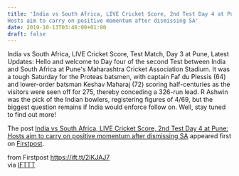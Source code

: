 ```yaml
---
title: 'India vs South Africa, LIVE Cricket Score, 2nd Test Day 4 at Pune:
Hosts aim to carry on positive momentum after dismissing SA'
date: 2019-10-13T03:46:00+01:00
draft: false
---
```


India vs South Africa, LIVE Cricket Score, Test Match, Day 3 at Pune, Latest Updates: Hello and welcome to Day four of the second Test between India and South Africa at Pune's Maharashtra Cricket Association Stadium. It was a tough Saturday for the Proteas batsmen, with captain Faf du Plessis (64) and lower-order batsman Keshav Maharaj (72) scoring half-centuries as the visitors were seen off for 275, thereby conceding a 326-run lead. R Ashwin was the pick of the Indian bowlers, registering figures of 4/69, but the biggest question remains if India would enforce follow on. Well, stay tuned to find out more!

The post [India vs South Africa, LIVE Cricket Score, 2nd Test Day 4 at Pune: Hosts aim to carry on positive momentum after dismissing SA](http://www.firstpost.com/firstcricket/sports-news/india-vs-south-africa-live-cricket-score-2nd-test-day-4-at-pune-hosts-aim-to-carry-on-positive-momentum-after-dismissing-sa-7471921.html) appeared first on [Firstpost](http://www.firstpost.com).

  
  
from Firstpost https://ift.tt/2IKJAJ7  
via [IFTTT](https://ifttt.com/?ref=da&site=blogger)